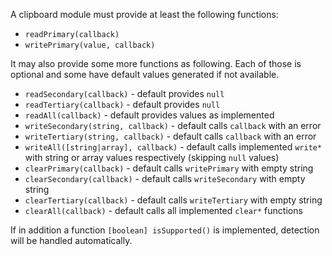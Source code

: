 A clipboard module must provide at least the following functions:

 * `readPrimary(callback)`
 * `writePrimary(value, callback)`

It may also provide some more functions as following. Each of those is optional and some have default values generated if not available.

 * `readSecondary(callback)` - default provides `null`
 * `readTertiary(callback)` - default provides `null`
 * `readAll(callback)` - default provides values as implemented
 * `writeSecondary(string, callback)` - default calls `callback` with an error
 * `writeTertiary(string, callback)` - default calls `callback` with an error
 * `writeAll([string|array], callback)` - default calls implemented `write*` with string or array values respectively (skipping `null` values)
 * `clearPrimary(callback)` - default calls `writePrimary` with empty string
 * `clearSecondary(callback)` - default calls `writeSecondary` with empty string
 * `clearTertiary(callback)` - default calls `writeTertiary` with empty string
 * `clearAll(callback)` - default calls all implemented `clear*` functions

If in addition a function `[boolean] isSupported()` is implemented, detection will be handled automatically.
